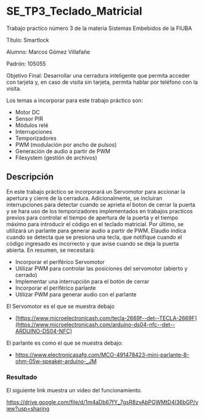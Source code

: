 # SE_TP3_Teclado_Matricial
Trabajo practico número 3 de la materia Sistemas Embebidos de la FIUBA

Título: Smartlock

Alumno: Marcos Gómez Villafañe

Padrón: 105055

Objetivo Final: Desarrollar una cerradura inteligente que permita acceder con tarjeta y, en caso de visita sin tarjeta, permita hablar por teléfono con la visita.

Los temas a incorporar para este trabajo práctico son:
- Motor DC
- Sensor PIR
- Módulos relé
- Interrupciones 
- Temporizadores 
- PWM (modulación por ancho de pulsos)
- Generación de audio a partir de PWM
- Filesystem (gestión de archivos)
  
## Descripción
En este trabajo práctico se incorporará un Servomotor para accionar la apertura y cierre de la cerradura. 
Adicionalmente, se incluiran interrupciones para detectar cuando se aprieta el boton de cerrar la puerta y se hara uso de los temporizadores implementados en trabajos practicos previos para controlar el tiempo de apertura de la puerta y el tiempo máximo para introducir el código en el teclado matricial.
Por último, se utilizará un parlante para generar audio a partir de PWM. Elaudio indica cuando se detecta que se presiona una tecla, que notifique cuando el código ingresado es incorrecto y que avise cuando se deja la puerta abierta.
En resumen, se necesitará:
- Incorporar el periférico Servomotor 
- Utilizar PWM para controlar las posiciones del servomotor (abierto y cerrado)
- Implementar una interrupción para el botón de cerrar
- Incorporar el periférico parlante
- Utilizar PWM para generar audio con el parlante
  
El Servomotor es el que se muestra debajo
- [https://www.microelectronicash.com/tecla-2669f--det--TECLA-2669F](https://www.microelectronicash.com/arduino-ds04-nfc--det--ARDUINO-DS04-NFC)
  
El parlante es como el que se muestra debajo:
- https://www.electronicasafg.com/MCO-491478423-mini-parlante-8-ohm-05w-speaker-arduino-_JM
  

### Resultado
El siguiente link muestra un video del funcionamiento.

https://drive.google.com/file/d/1m4aDb67fY_7gsR8zvAbPGWMtD4l36bGP/view?usp=sharing



